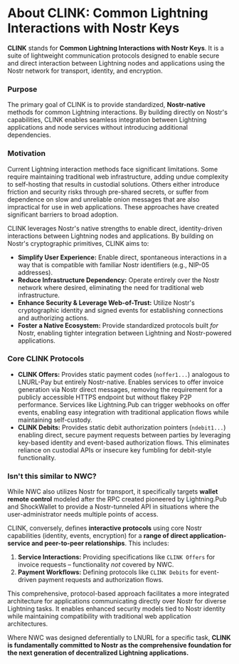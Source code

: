 # About CLINK: Common Lightning Interactions with Nostr Keys

**CLINK** stands for **Common Lightning Interactions with Nostr Keys**. It is a suite of lightweight communication protocols designed to enable secure and direct interaction between Lightning nodes and applications using the Nostr network for transport, identity, and encryption.

### Purpose

The primary goal of CLINK is to provide standardized, **Nostr-native** methods for common Lightning interactions. By building directly on Nostr's capabilities, CLINK enables seamless integration between Lightning applications and node services without introducing additional dependencies.

### Motivation

Current Lightning interaction methods face significant limitations. Some require maintaining traditional web infrastructure, adding undue complexity to self-hosting that results in custodial solutions. Others either introduce friction and security risks through pre-shared secrets, or suffer from dependence on slow and unreliable onion messages that are also impractical for use in web applications. These approaches have created significant barriers to broad adoption.

CLINK leverages Nostr's native strengths to enable direct, identity-driven interactions between Lightning nodes and applications. By building on Nostr's cryptographic primitives, CLINK aims to:

*   **Simplify User Experience:** Enable direct, spontaneous interactions in a way that is compatible with familiar Nostr identifiers (e.g., NIP-05 addresses).
*   **Reduce Infrastructure Dependency:** Operate entirely over the Nostr network where desired, eliminating the need for traditional web infrastructure.
*   **Enhance Security & Leverage Web-of-Trust:** Utilize Nostr's cryptographic identity and signed events for establishing connections and authorizing actions.
*   **Foster a Native Ecosystem:** Provide standardized protocols built *for* Nostr, enabling tighter integration between Lightning and Nostr-powered applications.

### Core CLINK Protocols

* **CLINK Offers:** Provides static payment codes (`noffer1...`) analogous to LNURL-Pay but entirely Nostr-native. Enables services to offer invoice generation via Nostr direct messages, removing the requirement for a publicly accessible HTTPS endpoint but without flakey P2P performance. Services like Lightning.Pub can trigger webhooks on offer events, enabling easy integration with traditional application flows while maintaining self-custody.
* **CLINK Debits:** Provides static debit authorization pointers (`ndebit1...`) enabling direct, secure payment requests between parties by leveraging key-based identity and event-based authorization flows. This eliminates reliance on custodial APIs or insecure key fumbling for debit-style functionality.

### Isn't this similar to NWC?

While NWC also utilizes Nostr for transport, it specifically targets **wallet remote control** modeled after the RPC created pioneered by Lightning.Pub and ShockWallet to provide a Nostr-tunneled API in situations where the user-administrator needs multiple points of access.

CLINK, conversely, defines **interactive protocols** using core Nostr capabilities (identity, events, encryption) for a **range of direct application-service and peer-to-peer relationships**. This includes:
1.  **Service Interactions:** Providing specifications like `CLINK Offers` for invoice requests – functionality *not* covered by NWC.
2.  **Payment Workflows:** Defining protocols like `CLINK Debits` for event-driven payment requests and authorization flows.

This comprehensive, protocol-based approach facilitates a more integrated architecture for applications communicating directly over Nostr for diverse Lightning tasks. It enables enhanced security models tied to Nostr identity while maintaining compatibility with traditional web application architectures.

Where NWC was designed deferentially to LNURL for a specific task, **CLINK is fundamentally committed to Nostr as the comprehensive foundation for the next generation of decentralized Lightning applications.**